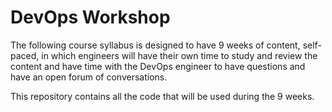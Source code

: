 # DevOps Workshop

The following course syllabus is designed to have 9 weeks of content, self-paced, in which engineers will have their own time to study and review the content and have time with the DevOps engineer to have questions and have an open forum of conversations.

This repository contains all the code that will be used during the 9 weeks.
